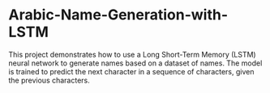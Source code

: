 # Arabic-Name-Generation-with-LSTM
This project demonstrates how to use a Long Short-Term Memory (LSTM) neural network to generate names based on a dataset of names. The model is trained to predict the next character in a sequence of characters, given the previous characters.
